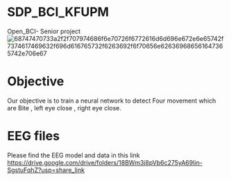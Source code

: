# SDP_BCI_KFUPM
Open_BCI- Senior project   
![68747470733a2f2f707974686f6e70726f6772616d6d696e672e6e65742f7374617469632f696d616765732f6263692f6f70656e626369686561647365742e706e67](https://user-images.githubusercontent.com/121315254/209398491-65a25d0a-8f55-457d-bbf7-b07624ff6ccd.png)
# Objective 
Our objective is to train a neural network to detect Four movement which are Bite , left eye close , right eye close.

# EEG files
Please find the EEG model and data in this link
https://drive.google.com/drive/folders/18BWm3j8pVb6c275yA69Iin-SgstuFqhZ?usp=share_link
